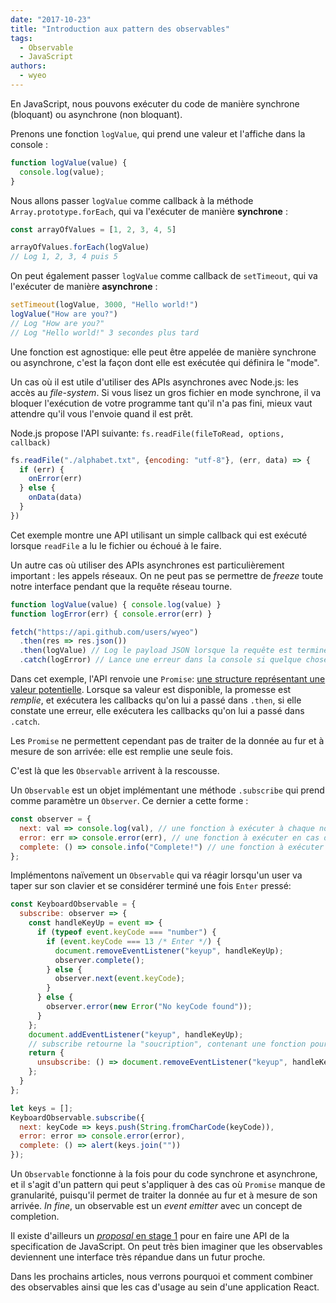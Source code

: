 ```yaml
---
date: "2017-10-23"
title: "Introduction aux pattern des observables"
tags:
  - Observable
  - JavaScript
authors:
  - wyeo
---
```


En JavaScript, nous pouvons exécuter du code de manière synchrone (bloquant) ou
asynchrone (non bloquant).

Prenons une fonction `logValue`, qui prend une valeur et l'affiche dans la
console :

```javascript
function logValue(value) {
  console.log(value);
}
```

Nous allons passer `logValue` comme callback à la méthode
`Array.prototype.forEach`, qui va l'exécuter de manière **synchrone** :

```JavaScript
const arrayOfValues = [1, 2, 3, 4, 5]

arrayOfValues.forEach(logValue)
// Log 1, 2, 3, 4 puis 5
```

On peut également passer `logValue` comme callback de `setTimeout`, qui va
l'exécuter de manière **asynchrone** :

```JavaScript
setTimeout(logValue, 3000, "Hello world!")
logValue("How are you?")
// Log "How are you?"
// Log "Hello world!" 3 secondes plus tard
```

Une fonction est agnostique: elle peut être appelée de manière synchrone ou
asynchrone, c'est la façon dont elle est exécutée qui définira le "mode".

Un cas où il est utile d'utiliser des APIs asynchrones avec Node.js: les accès
au *file-system*. Si vous lisez un gros fichier en mode synchrone, il va bloquer
l'exécution de votre programme tant qu'il n'a pas fini, mieux vaut attendre
qu'il vous l'envoie quand il est prêt.

Node.js propose l'API suivante: `fs.readFile(fileToRead, options, callback)`

```JavaScript
fs.readFile("./alphabet.txt", {encoding: "utf-8"}, (err, data) => {
  if (err) {
    onError(err)
  } else {
    onData(data)
  }
})
```

Cet exemple montre une API utilisant un simple callback qui est exécuté lorsque
`readFile` a lu le fichier ou échoué à le faire.

Un autre cas où utiliser des APIs asynchrones est particulièrement important :
les appels réseaux. On ne peut pas se permettre de _freeze_ toute notre
interface pendant que la requête réseau tourne.

```JavaScript
function logValue(value) { console.log(value) }
function logError(err) { console.error(err) }

fetch("https://api.github.com/users/wyeo")
  .then(res => res.json())
  .then(logValue) // Log le payload JSON lorsque la requête est terminée
  .catch(logError) // Lance une erreur dans la console si quelque chose s'est mal passé
```

Dans cet exemple, l'API renvoie une `Promise`: [une structure représentant une
valeur potentielle](/fr/articles/js/es2015/promises/). Lorsque sa valeur est
disponible, la promesse est *remplie*, et exécutera les callbacks qu'on lui a
passé dans `.then`, si elle constate une erreur, elle exécutera les callbacks
qu'on lui a passé dans `.catch`.

Les `Promise` ne permettent cependant pas de traiter de la donnée au fur et à
mesure de son arrivée: elle est remplie une seule fois.

C'est là que les `Observable` arrivent à la rescousse.

Un `Observable` est un objet implémentant une méthode `.subscribe` qui prend
comme paramètre un `Observer`. Ce dernier a cette forme :

```javascript
const observer = {
  next: val => console.log(val), // une fonction à exécuter à chaque nouvel évenement
  error: err => console.error(err), // une fonction à exécuter en cas d'erreur
  complete: () => console.info("Complete!") // une fonction à exécuter lorsque l'observable a fini
};
```

Implémentons naïvement un `Observable` qui va réagir lorsqu'un user va taper sur
son clavier et se considérer terminé une fois `Enter` pressé:

```javascript
const KeyboardObservable = {
  subscribe: observer => {
    const handleKeyUp = event => {
      if (typeof event.keyCode === "number") {
        if (event.keyCode === 13 /* Enter */) {
          document.removeEventListener("keyup", handleKeyUp);
          observer.complete();
        } else {
          observer.next(event.keyCode);
        }
      } else {
        observer.error(new Error("No keyCode found"));
      }
    };
    document.addEventListener("keyup", handleKeyUp);
    // subscribe retourne la "soucription", contenant une fonction pour la stopper
    return {
      unsubscribe: () => document.removeEventListener("keyup", handleKeyUp)
    };
  }
};

let keys = [];
KeyboardObservable.subscribe({
  next: keyCode => keys.push(String.fromCharCode(keyCode)),
  error: error => console.error(error),
  complete: () => alert(keys.join(""))
});
```

Un `Observable` fonctionne à la fois pour du code synchrone et asynchrone, et il
s'agit d'un pattern qui peut s'appliquer à des cas où `Promise` manque de
granularité, puisqu'il permet de traiter la donnée au fur et à mesure de son
arrivée. *In fine*, un observable est un _event emitter_ avec un concept de
completion.

Il existe d'ailleurs un [_proposal_ en stage
1](https://tc39.github.io/proposal-observable/) pour en faire une API de la
specification de JavaScript. On peut très bien imaginer que les observables
deviennent une interface très répandue dans un futur proche.

Dans les prochains articles, nous verrons pourquoi et comment combiner des
observables ainsi que les cas d'usage au sein d'une application React.
